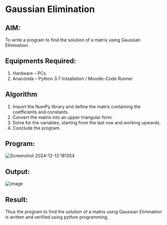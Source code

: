 # Gaussian Elimination

## AIM:
To write a program to find the solution of a matrix using Gaussian Elimination.

## Equipments Required:
1. Hardware – PCs
2. Anaconda – Python 3.7 Installation / Moodle-Code Runner

## Algorithm
1. Import the NumPy library and define the matrix containing the coefficients and constants.
2. Convert the matrix into an upper triangular form.
3. Solve for the variables, starting from the last row and working upwards.
4. Conclude the program.



## Program:
![Screenshot 2024-12-13 181354](https://github.com/user-attachments/assets/d9bdcd0a-ad8b-4803-bef8-97e210c67143)


## Output:
![image](https://github.com/user-attachments/assets/a973664f-f8f0-4ed0-970b-3c00638f00f2)



## Result:
Thus the program to find the solution of a matrix using Gaussian Elimination is written and verified using python programming.

